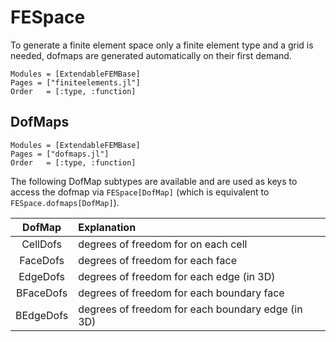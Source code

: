
# FESpace

To generate a finite element space only a finite element type and a grid is needed, dofmaps are generated automatically on their first demand.

```@autodocs
Modules = [ExtendableFEMBase]
Pages = ["finiteelements.jl"]
Order   = [:type, :function]
```

## DofMaps

```@autodocs
Modules = [ExtendableFEMBase]
Pages = ["dofmaps.jl"]
Order   = [:type, :function]
```


The following DofMap subtypes are available and are used as keys to access the dofmap via ```FESpace[DofMap]``` (which is equivalent to ```FESpace.dofmaps[DofMap]```).

| DofMap             | Explanation                                       |
| :----------------: | :------------------------------------------------ | 
| CellDofs           | degrees of freedom for on each cell               | 
| FaceDofs           | degrees of freedom for each face                  | 
| EdgeDofs           | degrees of freedom for each edge (in 3D)          | 
| BFaceDofs          | degrees of freedom for each boundary face         |
| BEdgeDofs          | degrees of freedom for each boundary edge (in 3D) |

